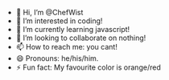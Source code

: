 - 👋 Hi, I’m @ChefWist
- 👀 I’m interested in coding!
- 🌱 I’m currently learning javascript!
- 💞️ I’m looking to collaborate on nothing!
- 📫 How to reach me: you cant!
- 😄 Pronouns: he/his/him.
- ⚡ Fun fact: My favourite color is orange/red
